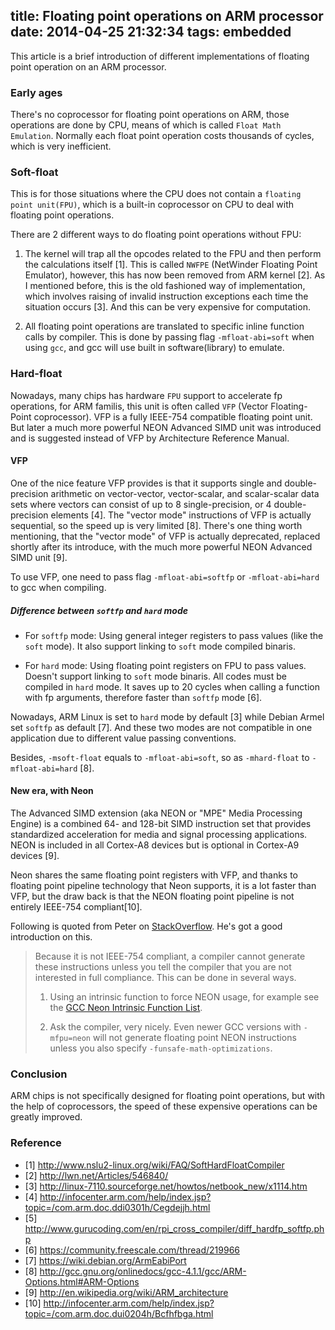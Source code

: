 title: Floating point operations on ARM processor
date: 2014-04-25 21:32:34
tags: embedded
---

This article is a brief introduction of different implementations of floating point operation on an ARM processor.

### Early ages

There's no coprocessor for floating point operations on ARM, those operations are done by CPU, means of which is called `Float Math Emulation`. Normally each float point operation costs thousands of cycles, which is very inefficient. 

### Soft-float

This is for those situations where the CPU does not contain a `floating point unit(FPU)`, which is a built-in coprocessor on CPU to deal with floating point operations. 

There are 2 different ways to do floating point operations without FPU: 

1. The kernel will trap all the opcodes related to the FPU and then perform the calculations itself [1]. This is called `NWFPE` (NetWinder Floating Point Emulator), however, this has now been removed from ARM kernel [2]. As I mentioned before, this is the old fashioned way of implementation, which involves raising of invalid instruction exceptions each time the situation occurs [3]. And this can be very expensive for computation. 

2. All floating point operations are translated to specific inline function calls by compiler. This is done by passing flag `-mfloat-abi=soft` when using `gcc`, and gcc will use built in software(library) to emulate.

### Hard-float

Nowadays, many chips has hardware `FPU` support to accelerate fp operations, for ARM familis, this unit is often called `VFP` (Vector Floating-Point coprocessor). VFP is a fully IEEE-754 compatible floating point unit. But later a much more powerful NEON Advanced SIMD unit was introduced and is suggested instead of VFP by Architecture Reference Manual.

#### VFP
One of the nice feature VFP provides is that it supports single and double-precision arithmetic on vector-vector, vector-scalar, and scalar-scalar data sets where vectors can consist of up to 8 single-precision, or 4 double-precision elements [4]. The "vector mode" instructions of VFP is actually sequential, so the speed up is very limited [8]. There's one thing worth mentioning, that the "vector mode" of VFP is actually deprecated, replaced shortly after its introduce, with the much more powerful NEON Advanced SIMD unit [9]. 

To use VFP, one need to pass flag `-mfloat-abi=softfp` or `-mfloat-abi=hard` to gcc when compiling.

##### Difference between `softfp` and `hard` mode
- For `softfp` mode:
Using general integer registers to pass values (like the `soft` mode). It also support linking to `soft` mode compiled binaris. 

- For `hard` mode:
Using floating point registers on FPU to pass values. Doesn't support linking to `soft` mode binaris. All codes must be compiled in `hard` mode. It saves up to 20 cycles when calling a function with fp arguments, therefore faster than `softfp` mode [6].

Nowadays, ARM Linux is set to `hard` mode by default [3] while Debian Armel set `softfp` as default [7]. And these two modes are not compatible in one application due to different value passing conventions. 

Besides, `-msoft-float` equals to `-mfloat-abi=soft`, so as `-mhard-float` to `-mfloat-abi=hard` [8].

#### New era, with Neon

The Advanced SIMD extension (aka NEON or "MPE" Media Processing Engine) is a combined 64- and 128-bit SIMD instruction set that provides standardized acceleration for media and signal processing applications. NEON is included in all Cortex-A8 devices but is optional in Cortex-A9 devices [9]. 

Neon shares the same floating point registers with VFP, and thanks to floating point pipeline technology that Neon supports, it is a lot faster than VFP, but the draw back is that the NEON floating point pipeline is not entirely IEEE-754 compliant[10]. 

Following is quoted from Peter on [StackOverflow](http://stackoverflow.com/questions/4097034/arm-cortex-a8-whats-the-difference-between-vfp-and-neon). He's got a good introduction on this.

> Because it is not IEEE-754 compliant, a compiler cannot generate these instructions unless you tell the compiler that you are not interested in full compliance. This can be done in several ways.
> 
> 1. Using an intrinsic function to force NEON usage, for example see the [GCC Neon Intrinsic Function List](http://gcc.gnu.org/onlinedocs/gcc/ARM-NEON-Intrinsics.html).
> 
> 2. Ask the compiler, very nicely. Even newer GCC versions with `-mfpu=neon` will not generate floating point NEON instructions unless you also specify `-funsafe-math-optimizations`.

### Conclusion

ARM chips is not specifically designed for floating point operations, but with the help of coprocessors, the speed of these expensive operations can be greatly improved.



### Reference

- [1] http://www.nslu2-linux.org/wiki/FAQ/SoftHardFloatCompiler
- [2] http://lwn.net/Articles/546840/
- [3] http://linux-7110.sourceforge.net/howtos/netbook_new/x1114.htm
- [4] http://infocenter.arm.com/help/index.jsp?topic=/com.arm.doc.ddi0301h/Cegdejjh.html
- [5] http://www.gurucoding.com/en/rpi_cross_compiler/diff_hardfp_softfp.php
- [6] https://community.freescale.com/thread/219966
- [7] https://wiki.debian.org/ArmEabiPort
- [8] http://gcc.gnu.org/onlinedocs/gcc-4.1.1/gcc/ARM-Options.html#ARM-Options
- [9] http://en.wikipedia.org/wiki/ARM_architecture
- [10] http://infocenter.arm.com/help/index.jsp?topic=/com.arm.doc.dui0204h/Bcfhfbga.html
